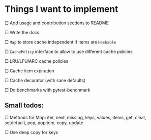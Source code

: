 # Things I want to implement

□ Add usage and contribution sections to README

□ Write the docs

□ `Map` to store cache independent if items are `Hashable`

□ `CachePolicy` interface to allow to use different cache policies

□ LRU/LFU/ARC cache policies

□ Cache item expiration

□ Cache decorator (with sane defaults)

□ Do benchmarks with pytest-benchmark

## Small todos:

□ Methods for Map: iter, next, missing, keys, values, items, get, clear, setdefault, pop, popitem, copy, update

□ Use deep copy for keys
